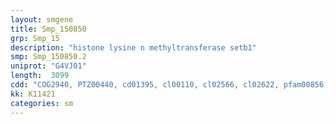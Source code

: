 ```yaml
---
layout: smgene
title: Smp_150850
grp: Smp_15
description: "histone lysine n methyltransferase setb1"
smp: Smp_150850.2
uniprot: "G4VJ01"
length:  3099
cdd: "COG2940, PTZ00440, cd01395, cl00110, cl02566, cl02622, pfam00856, pfam01429, pfam05033, smart00317, smart00391, smart00468"
kk: K11421
categories: sm
---
```

